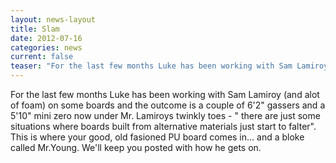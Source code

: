 ```yaml
---
layout: news-layout
title: Slam
date: 2012-07-16
categories: news
current: false
teaser: "For the last few months Luke has been working with Sam Lamiroy (and alot of foam) on some boards and the outcome is a couple of ..."
---
```

For the last few months Luke has been working with Sam Lamiroy (and alot of foam) on some boards and the outcome is a couple of 6'2" gassers and a 5'10" mini zero now under Mr. Lamiroys twinkly toes - " there are just some situations where boards built from alternative materials just start to falter". This is where your good, old fasioned PU board comes in... and a bloke called Mr.Young. We'll keep you posted with how he gets on.